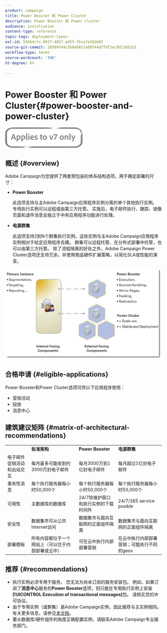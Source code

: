 ```yaml
---
product: campaign
title: Power Booster 和 Power Cluster
description: Power Booster 和 Power Cluster
audience: installation
content-type: reference
topic-tags: deployment-types-
exl-id: 59364cfc-9917-4057-ad5f-fbca7e261b07
source-git-commit: 20509f44c5b8e0827a09f44dffdf2ec9d11652a1
workflow-type: tm+mt
source-wordcount: '396'
ht-degree: 6%

---
```


# Power Booster 和 Power Cluster{#power-booster-and-power-cluster}

![](../../assets/v7-only.svg)

## 概述 {#overview}

Adobe Campaign为您提供了两套预包装的体系结构选项，用于确定部署的尺寸：

* **Power Booster**

   此选项支持与主Adobe Campaign应用程序实例分离的单个其他执行实例。 专用执行实例可以远程或由第三方托管。 实施后，电子邮件执行、跟踪、镜像页面和退件消息会独立于中央应用程序功能进行处理。

* **电源群集**

   此选项支持2到N个群集执行实例，这些实例与主Adobe Campaign应用程序实例相对于给定应用程序去耦。 群集可以远程托管、在分布式部署中托管，也可以由第三方托管。 除了流程隔离的好处之外，Adobe Campaign Power Cluster选项还支持冗余，并使用商品硬件扩展策略，以简化SLA或性能的演变。

![](assets/architectural_options_diagram.png)

## 合格申请 {#eligible-applications}

Power Booster和Power Cluster选项可供以下应用程序使用：

* 营销活动
* 投放
* 消息中心

## 建筑建议矩阵 {#matrix-of-architectural-recommendations}

<table> 
 <tbody> 
  <tr> 
   <td> </td> 
   <td> <strong>标准架构</strong><br /> </td> 
   <td> <strong>Power Booster</strong><br /> </td> 
   <td> <strong>电源群集</strong><br /> </td> 
  </tr> 
  <tr> 
   <td> 电子邮件促销活动和出站交互<br /> </td> 
   <td> 每月最多可能收到约3000万封电子邮件<br /> </td> 
   <td> 每月3000万到1亿封电子邮件<br /> </td> 
   <td> 每月超过1亿封电子邮件<br /> </td> 
  </tr> 
  <tr> 
   <td> 事务性消息<br /> </td> 
   <td> 每个执行服务器每小时50,000个<br /> </td> 
   <td> 每个执行服务器每小时50,000个<br /> </td> 
   <td> 每个执行服务器每小时50,000个<br /> </td> 
  </tr> 
  <tr> 
   <td> 可用性<br /> </td> 
   <td> 主数据库的数据库<br /> </td> 
   <td> 24/7除维护窗口和执行实例的下载时间外<br /> </td> 
   <td> 24/7/365 service posible<br /> </td> 
  </tr> 
  <tr> 
   <td> 安全性<br /> </td> 
   <td> 数据集市可从公共Internet访问<br /> </td> 
   <td> 数据集市与面向互联网的正面组件隔离<br /> </td> 
   <td> 数据集市与面向互联网的正面组件隔离<br /> </td> 
  </tr> 
  <tr> 
   <td> 部署模板<br /> </td> 
   <td> 所有内容都位于一个网站上（可以位于内部部署或云中）<br /> </td> 
   <td> 可在云中执行内部部署营销<br /> </td> 
   <td> 在云中执行内部部署营销；可能执行不同的geos<br /> </td> 
  </tr> 
 </tbody> 
</table>

## 推荐 {#recommendations}

* 执行实例必须专用于服务。 您无法为尚未订阅的服务安装包。 例如，如果订阅了&#x200B;**消息中心**&#x200B;服务的&#x200B;**Power Booster**&#x200B;选项，则只能在专用执行实例上安装&#x200B;**[!UICONTROL Execution of transactional messages]**&#x200B;包。 请核实您的许可协议。
* 由于专用实例（或群集）是Adobe Campaign实例，因此推荐与主实例相同。 有关更多信息，请参见[本文档](../../production/using/foreword.md)。
* 要从数据库/硬件组件的角度正确配置实例，请联系Adobe Campaign专业服务部门。
